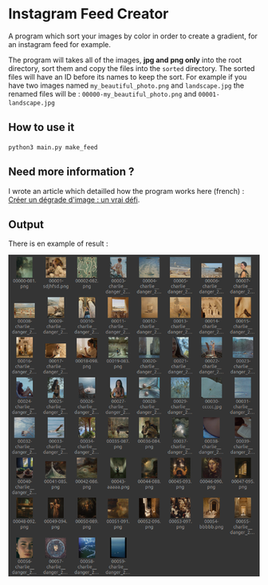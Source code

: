 # Instagram Feed Creator

A program which sort your images by color in order to create a gradient, for an instagram feed for example.

The program will takes all of the images, **jpg and png only** into the root directory, sort them and copy the files into the `sorted` directory. The sorted files will have an ID before its names to keep the sort. For example if you have two images named `my_beautiful_photo.png` and `landscape.jpg` the renamed files will be : `00000-my_beautiful_photo.png` and `00001-landscape.jpg`

## How to use it

`python3 main.py make_feed`

## Need more information ?

I wrote an article which detailled how the program works here (french) : [Créer un dégrade d'image : un vrai défi](https://nathan-out.github.io/posts/creer-un-degrade-dimage-un-vrai-defi/).

## Output

There is en example of result :

![](test6.png)

